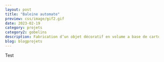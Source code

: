 ```yaml
---
layout: post
title: "Baleine automate"
preview: css/image/gif2.gif
date: 2023-02-19
category: projets 
category2: gobelins
description: Fabrication d’un objet décoratif en volume a base de carton
blog: blogprojets
---
```


Test
